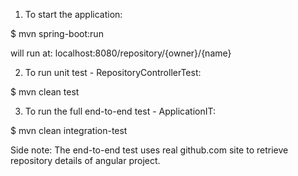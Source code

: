 1. To start the application:

$ mvn spring-boot:run

will run at: localhost:8080/repository/{owner}/{name}

2. To run unit test - RepositoryControllerTest:

$ mvn clean test

3. To run the full end-to-end test - ApplicationIT:

$ mvn clean integration-test


Side note:
The end-to-end test uses real github.com site to retrieve repository details of angular project.




